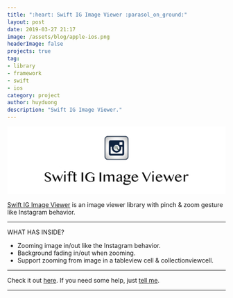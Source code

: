 ```yaml
---
title: ":heart: Swift IG Image Viewer :parasol_on_ground:"
layout: post
date: 2019-03-27 21:17
image: /assets/blog/apple-ios.png
headerImage: false
projects: true
tag:
- library
- framework
- swift
- ios
category: project
author: huyduong
description: "Swift IG Image Viewer."
---
```


![Screenshot](https://raw.githubusercontent.com/duonghominhhuy/duonghominhhuy.github.io/master/assets/project/swift-ig-image-viewer.png)

 <a href="https://github.com/duonghominhhuy/swift-ig-image-viewer" target="_blank">Swift IG Image Viewer</a> is an image viewer library with pinch & zoom gesture like Instagram behavior.

---

WHAT HAS INSIDE?

- Zooming image in/out like the Instagram behavior.
- Background fading in/out when zooming.
- Support zooming from image in a tableview cell & collectionviewcell.

---

Check it out <a href="https://github.com/duonghominhhuy/swift-ig-image-viewer" target="_blank">here</a>.
If you need some help, just <a href="https://github.com/duonghominhhuy/swift-ig-image-viewer/issues" target="_blank">tell me</a>.

---